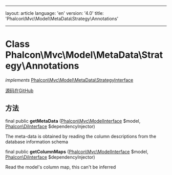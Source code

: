 * * *

layout: article language: 'en' version: '4.0' title: 'Phalcon\Mvc\Model\MetaData\Strategy\Annotations'

* * *

# Class **Phalcon\Mvc\Model\MetaData\Strategy\Annotations**

*implements* [Phalcon\Mvc\Model\MetaData\StrategyInterface](/4.0/en/api/Phalcon_Mvc_Model_MetaData_StrategyInterface)

<a href="https://github.com/phalcon/cphalcon/tree/v4.0.0/phalcon/mvc/model/metadata/strategy/annotations.zep" class="btn btn-default btn-sm">源码在GitHub</a>

## 方法

final public **getMetaData** ([Phalcon\Mvc\ModelInterface](/4.0/en/api/Phalcon_Mvc_ModelInterface) $model, [Phalcon\DiInterface](/4.0/en/api/Phalcon_DiInterface) $dependencyInjector)

The meta-data is obtained by reading the column descriptions from the database information schema

final public **getColumnMaps** ([Phalcon\Mvc\ModelInterface](/4.0/en/api/Phalcon_Mvc_ModelInterface) $model, [Phalcon\DiInterface](/4.0/en/api/Phalcon_DiInterface) $dependencyInjector)

Read the model's column map, this can't be inferred